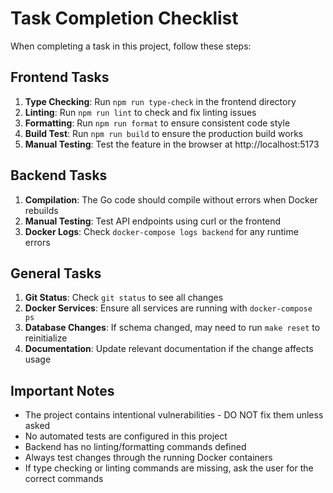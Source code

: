 # Task Completion Checklist

When completing a task in this project, follow these steps:

## Frontend Tasks
1. **Type Checking**: Run `npm run type-check` in the frontend directory
2. **Linting**: Run `npm run lint` to check and fix linting issues
3. **Formatting**: Run `npm run format` to ensure consistent code style
4. **Build Test**: Run `npm run build` to ensure the production build works
5. **Manual Testing**: Test the feature in the browser at http://localhost:5173

## Backend Tasks
1. **Compilation**: The Go code should compile without errors when Docker rebuilds
2. **Manual Testing**: Test API endpoints using curl or the frontend
3. **Docker Logs**: Check `docker-compose logs backend` for any runtime errors

## General Tasks
1. **Git Status**: Check `git status` to see all changes
2. **Docker Services**: Ensure all services are running with `docker-compose ps`
3. **Database Changes**: If schema changed, may need to run `make reset` to reinitialize
4. **Documentation**: Update relevant documentation if the change affects usage

## Important Notes
- The project contains intentional vulnerabilities - DO NOT fix them unless asked
- No automated tests are configured in this project
- Backend has no linting/formatting commands defined
- Always test changes through the running Docker containers
- If type checking or linting commands are missing, ask the user for the correct commands